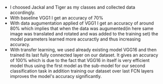 - I choosed Jackal and Tiger as my classes and collected data accordingly.
- With baseline VGG1 I get an accuracy of 70% 
- With data augumentation applied of VGG1 I get an accuracy of around 80% which implies that when the data was augumented(in here same image was translated and rotated and was added to the training set) the model parameters learned more accuractly and thus increasing accuracy. 
- With transfer learning, we used already existing model VGG16 and then trained its last fully connected layer on our dataset. It gives an accuracy of 100% which is due to the fact that VGG16 in itself is very efficient model thus using the first model as the sub-model for our second classification task in addition training our dataset over last FCN layers improves the model's accuracy significantly.
